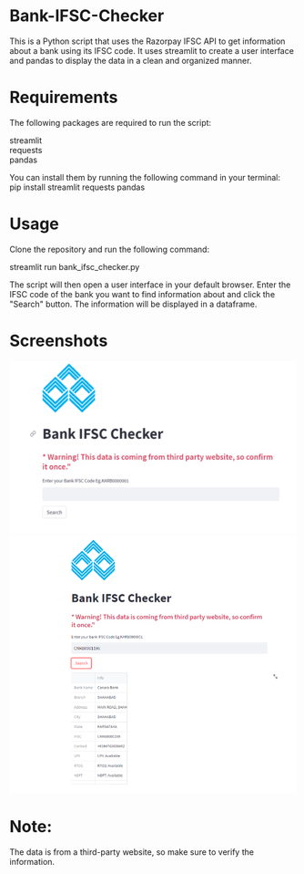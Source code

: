 # Bank-IFSC-Checker
This is a Python script that uses the Razorpay IFSC API to get information about a bank using its IFSC code. It uses streamlit to create a user interface and pandas to display the data in a clean and organized manner.

# Requirements
The following packages are required to run the script:

streamlit<br>
requests<br>
pandas


You can install them by running the following command in your terminal:<br>
pip install streamlit requests pandas

# Usage
Clone the repository and run the following command:

streamlit run bank_ifsc_checker.py<br>

The script will then open a user interface in your default browser. Enter the IFSC code of the bank you want to find information about and click the "Search" button. The information will be displayed in a dataframe.

# Screenshots
![result](https://github.com/Sanketarali/Bank-IFSC-Checker/blob/main/Screenshot%20(2338).png)
![result](https://github.com/Sanketarali/Bank-IFSC-Checker/blob/main/Screenshot%20(2339).png)

# Note: 
The data is from a third-party website, so make sure to verify the information.
